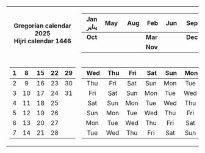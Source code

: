 <table>
<tr><td align="center">
<b>Gregorian calendar 2025 <br>
Hijri calendar 1446</b>

</td><td>
  
|&nbsp;Jan&nbsp;<br>&nbsp;يناير&nbsp;|May&nbsp;|&nbsp;Aug|&nbsp;Feb|&nbsp;Jun&nbsp;|&nbsp;Sep&nbsp;|&nbsp;Apr&nbsp;|
|:---:|:---:|:---:|:---:|:---:|:---:|:---:|
|<b>Oct</b>|   |   |<b>Mar</b>|   |<b>Dec</b>|<b>Jul</b>|
|   |   |   |<b>Nov</b>|   |   |   |


</td></tr>

<tr><td>

|1|8|15|22|29|
|:---:|:---:|:---:|:---:|:---:|
|2|9|16|23|30|
|3|10|17|24|31|
|4|11|18|25|  |
|5|12|19|26|  |
|6|13|20|27|  |
|7|14|21|28|  |

</td><td>

|&nbsp;Wed|&nbsp;Thu|&nbsp;Fri|&nbsp;Sat|&nbsp;Sun|&nbsp;Mon|&nbsp;Tue|
|:---:|:---:|:---:|:---:|:---:|:---:|:---:|
|Thu|Fri|Sat|Sun|Mon|Tue|Wed|
|Fri|Sat|Sun|Mon|Tue|Wed|Thu|
|Sat|Sun|Mon|Tue|Wed|Thu|Fri|
|Sun|Mon|Tue|Wed|Thu|Fri|Sat|
|Mon|Tue|Wed|Thu|Fri|Sat|Sun|
|Tue|Wed|Thu|Fri|Sat|Sun|Mon|

</td></tr> </table>
